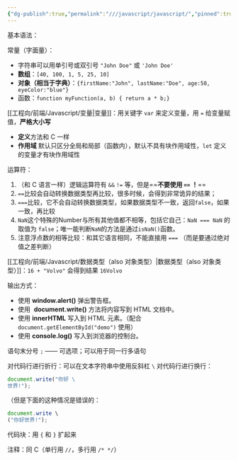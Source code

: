 ```yaml
---
{"dg-publish":true,"permalink":"///javascript/javascript/","pinned":true}
---
```



基本语法：

常量（字面量）：
- 字符串可以用单引号或双引号 `"John Doe"` 或  `'John Doe'`
- **数组**：`[40, 100, 1, 5, 25, 10]`
- **对象（相当于字典）**：`{firstName:"John", lastName:"Doe", age:50, eyeColor:"blue"}` 
- 函数：`function myFunction(a, b) { return a * b;}`

[[工程向/前端/Javascript/变量\|变量]]：用关键字 `var` 来定义变量，用 `=` 给变量赋值，**严格大小写**
- **定义**方法和 C 一样
- **作用域** 默认只区分全局和局部（函数内），默认不具有块作用域性，`let` 定义的变量才有块作用域性

运算符：
1. （和 C 语言一样）逻辑运算符有 `&&` `!=` 等，但是==**不要使用 `==` ！**==
2. `==`比较会自动转换数据类型再比较，很多时候，会得到非常诡异的结果；
3. `===`比较，它不会自动转换数据类型，如果数据类型不一致，返回`false`，如果一致，再比较
4. `NaN`这个特殊的Number与所有其他值都不相等，包括它自己：`NaN === NaN` 的取值为 `false`；唯一能判断`NaN`的方法是通过`isNaN()`函数。
5. 注意浮点数的相等比较：和其它语言相同，不能直接用 `===` （而是要通过绝对值之差判断）

[[工程向/前端/Javascript/数据类型（also 对象类型）\|数据类型（also 对象类型）]]：`16 + "Volvo"` 会得到结果 `16Volvo`

输出方式：
- 使用 **window.alert()** 弹出警告框。
- 使用  **document.write()** 方法将内容写到 HTML 文档中。
- 使用 **innerHTML** 写入到 HTML 元素。（配合 `document.getElementById("demo")` 使用）
- 使用 **console.log()** 写入到浏览器的控制台。

语句末分号 `;` —— 可选项；可以用于同一行多语句

对代码行进行折行：可以在文本字符串中使用反斜杠 `\` 对代码行进行换行：
```javascript
document.write("你好 \
世界!");
```
（但是下面的这种情况是错误的：
```javascript
document.write \ 
("你好世界!");
```

代码块：用 `{` 和 `}` 扩起来

注释：同 C（单行用 `//`，多行用 `/* */`）

